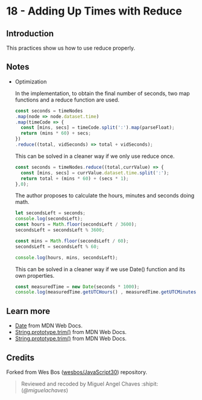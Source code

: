 # 18 - Adding Up Times with Reduce
## Introduction
This practices show us how to use reduce properly.

## Notes
* Optimization

    In the implementation, to obtain the final number of seconds, two map functions and a reduce function are used.

    ```javascript
    const seconds = timeNodes
    .map(node => node.dataset.time)
    .map(timeCode => {
      const [mins, secs] = timeCode.split(':').map(parseFloat);
      return (mins * 60) + secs;
    })
    .reduce((total, vidSeconds) => total + vidSeconds);
    ```
    This can be solved in a cleaner way if we only use reduce once.

    ```javascript
    const seconds = timeNodes.reduce((total,currValue) => {
      const [mins, secs] = currValue.dataset.time.split(':');
      return total + (mins * 60) + (secs * 1);
    },0);
    ```
    
    The author proposes to calculate the hours, minutes and seconds doing math.

    ```javascript
    let secondsLeft = seconds;
    console.log(secondsLeft);
    const hours = Math.floor(secondsLeft / 3600);
    secondsLeft = secondsLeft % 3600;

    const mins = Math.floor(secondsLeft / 60);
    secondsLeft = secondsLeft % 60;

    console.log(hours, mins, secondsLeft);
    ```
    This can be solved in a cleaner way if we use Date() function and its own properties.

    ```javascript
    const measuredTime = new Date(seconds * 1000);
    console.log(measuredTime.getUTCHours() , measuredTime.getUTCMinutes() , measuredTime.getUTCSeconds());
    ```

## Learn more
* [Date](https://developer.mozilla.org/es/docs/Web/JavaScript/Referencia/Objetos_globales/Date) from MDN Web Docs.
* [String.prototype.trim()](https://developer.mozilla.org/es/docs/Web/JavaScript/Referencia/Objetos_globales/String/Trim) from MDN Web Docs.
* [String.prototype.trim()](https://developer.mozilla.org/es/docs/Web/JavaScript/Referencia/Objetos_globales/String/Trim) from MDN Web Docs.


## Credits
Forked from Wes Bos ([wesbos/JavaScript30](https://github.com/wesbos/JavaScript30)) repository.
> Reviewed and recoded by Miguel Angel Chaves :shipit: (*@miguelachaves*)
